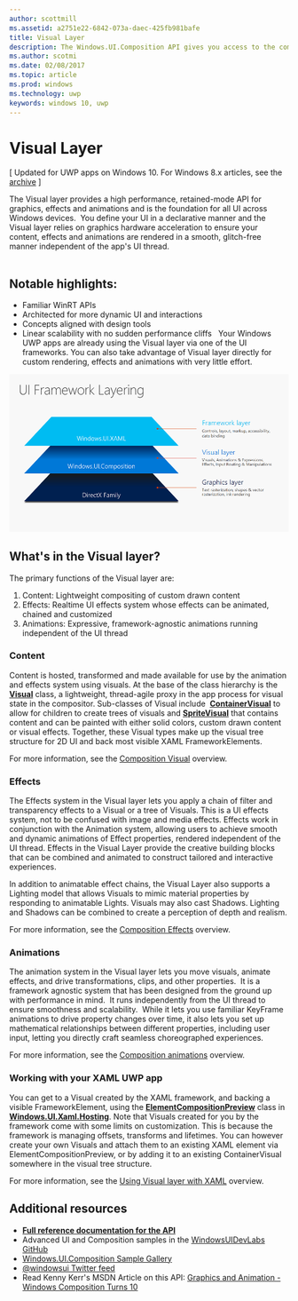 ```yaml
---
author: scottmill
ms.assetid: a2751e22-6842-073a-daec-425fb981bafe
title: Visual Layer
description: The Windows.UI.Composition API gives you access to the composition layer between the framework layer (XAML), and the graphics layer (DirectX).
ms.author: scotmi
ms.date: 02/08/2017
ms.topic: article
ms.prod: windows
ms.technology: uwp
keywords: windows 10, uwp
---
```

# Visual Layer

\[ Updated for UWP apps on Windows 10. For Windows 8.x articles, see the [archive](http://go.microsoft.com/fwlink/p/?linkid=619132) \]

The Visual layer provides a high performance, retained-mode API for graphics, effects and animations and is the foundation for all UI across Windows devices.  You define your UI in a declarative manner and the Visual layer relies on graphics hardware acceleration to ensure your content, effects and animations are rendered in a smooth, glitch-free manner independent of the app's UI thread.   
  
## Notable highlights: 
* Familiar WinRT APIs 
* Architected for more dynamic UI and interactions 
* Concepts aligned with design tools 
* Linear scalability with no sudden performance cliffs 
  
Your Windows UWP apps are already using the Visual layer via one of the UI frameworks. You can also take advantage of Visual layer directly for custom rendering, effects and animations with very little effort. 

![UI framework layering: the framework layer (Windows.UI.XAML) is built on the visual layer (Windows.UI.Composition) which is build on the graphics layer (DirectX)](images/layers-win-ui-composition.png)


## What's in the Visual layer? 
The primary functions of the Visual layer are: 
1. Content: Lightweight compositing of custom drawn content 
2. Effects: Realtime UI effects system whose effects can be animated, chained and customized 
3. Animations: Expressive, framework-agnostic animations running independent of the UI thread 
  
### Content 
Content is hosted, transformed and made available for use by the animation and effects system using visuals. At the base of the class hierarchy is the [**Visual**](https://msdn.microsoft.com/library/windows/apps/Dn706858) class, a lightweight, thread-agile proxy in the app process for visual state in the compositor. Sub-classes of Visual include  [**ContainerVisual**](https://msdn.microsoft.com/library/windows/apps/Dn706810) to allow for children to create trees of visuals and [**SpriteVisual**](https://msdn.microsoft.com/library/windows/apps/Mt589433) that contains content and can be painted with either solid colors, custom drawn content or visual effects. Together, these Visual types make up the visual tree structure for 2D UI and back most visible XAML FrameworkElements.

For more information, see the [Composition Visual](composition-visual-tree.md) overview.
 
### Effects 
The Effects system in the Visual layer lets you apply a chain of filter and transparency effects to a Visual or a tree of Visuals. This is a UI effects system, not to be confused with image and media effects. Effects work in conjunction with the Animation system, allowing users to achieve smooth and dynamic animations of Effect properties, rendered independent of the UI thread. Effects in the Visual Layer provide the creative building blocks that can be combined and animated to construct tailored and interactive experiences.  

In addition to animatable effect chains, the Visual Layer also supports a Lighting model that allows Visuals to mimic material properties by responding to animatable Lights. Visuals may also cast Shadows. Lighting and Shadows can be combined to create a perception of depth and realism. 

For more information, see the [Composition Effects](composition-effects.md) overview.
  
### Animations 
The animation system in the Visual layer lets you move visuals, animate effects, and drive transformations, clips, and other properties.  It is a framework agnostic system that has been designed from the ground up with performance in mind.  It runs independently from the UI thread to ensure smoothness and scalability.  While it lets you use familiar KeyFrame animations to drive property changes over time, it also lets you set up mathematical relationships between different properties, including user input, letting you directly craft seamless choreographed experiences. 

For more information, see the [Composition animations](composition-animation.md) overview.

### Working with your XAML UWP app
You can get to a Visual created by the XAML framework, and backing a visible FrameworkElement, using the [**ElementCompositionPreview**](https://msdn.microsoft.com/library/windows/apps/Mt608976) class in [**Windows.UI.Xaml.Hosting**](https://msdn.microsoft.com/library/windows/apps/Hh701908). Note that Visuals created for you by the framework come with some limits on customization. This is because the framework is managing offsets, transforms and lifetimes. You can however create your own Visuals and attach them to an existing XAML element via ElementCompositionPreview, or by adding it to an existing ContainerVisual somewhere in the visual tree structure.

For more information, see the [Using Visual layer with XAML](using-the-visual-layer-with-xaml.md) overview.


## Additional resources 
* [**Full reference documentation for the API**](https://msdn.microsoft.com/library/windows/apps/Dn706878)
* Advanced UI and Composition samples in the [WindowsUIDevLabs GitHub](https://github.com/microsoft/windowsuidevlabs)
* [Windows.UI.Composition Sample Gallery](https://aka.ms/winuiapp)  
* [@windowsui Twitter feed ](https://twitter.com/windowsui)
* Read Kenny Kerr's MSDN Article on this API: [Graphics and Animation - Windows Composition Turns 10](https://msdn.microsoft.com/magazine/mt590968)
